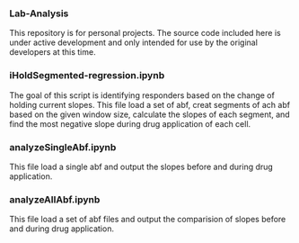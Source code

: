 ### Lab-Analysis
This repository is for personal projects. The source code included here is under active development and only intended for use by the original developers at this time.

### iHoldSegmented-regression.ipynb
The goal of this script is identifying responders based on the change of holding current slopes.
This file load a set of abf, creat segments of ach abf based on the given window size, calculate the slopes of each segment, and find the most negative slope during drug application of each cell. 

### analyzeSingleAbf.ipynb
This file load a single abf and output the slopes before and during drug application.

### analyzeAllAbf.ipynb
This file load a set of abf files and output the comparision of slopes before and during drug application.
